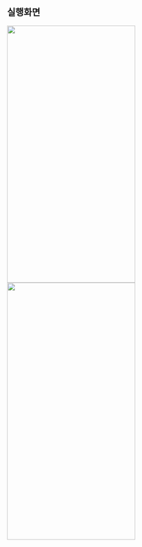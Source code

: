 ## 실행화면

<img src="https://github.com/j-miiin/Intermediate_Android_App_2023/assets/62470991/364e9b96-fe31-4e5e-97c2-48638c68bde5" width="300" height="600"/>

<img src="https://github.com/j-miiin/Intermediate_Android_App_2023/assets/62470991/cdb7f8bf-f857-43ed-a6fd-603b1ef1b90b" width="300" height="600"/>

